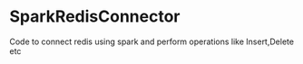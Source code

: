 # SparkRedisConnector
Code to connect redis using spark and perform operations like Insert,Delete etc
